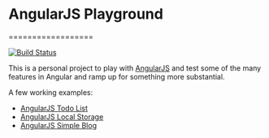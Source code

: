 # AngularJS Playground
==================

[![Build Status](https://travis-ci.org/clinch/angular-playground.svg?branch=master)](https://travis-ci.org/clinch/angular-playground)

This is a personal project to play with [AngularJS](https://angularjs.org/) and test some of the many features in Angular and ramp up for something more substantial.

A few working examples:

- [AngularJS Todo List](http://clinch.github.io/angular-playground/todo/app/)
- [AngularJS Local Storage](http://clinch.github.io/angular-playground/localStorage/app/)
- [AngularJS Simple Blog](http://clinch.github.io/angular-playground/simpleblog/app/)

